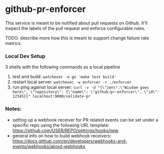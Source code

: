 # github-pr-enforcer

This service is meant to be notified about pull requests on Github. It'll inspect the labels of the pull request and enforce configurable rules.

TODO: describe more how this is meant to support change failure rate metrics.

### Local Dev Setup

3 shells with the following commands as a local pipeline

1) test and build: `watchexec -e go 'make test build'`
2) restart local server: `watchexec -w enforcer -r ./enforcer`
3) run ping against local server: `curl -v -d "{\"zen\":\"Wisdom goes here\", \"repository\": {\"name\": \"github-pr-enforcer\", \"id\": 12345}}" localhost:9000/validate-pr` 

### Notes:

* setting up a webhook receiver for PR related events can be set under a specific repo using the following URL template: https://github.com/USER/REPO/settings/hooks/new
* general info on how to build webhook receivers: https://docs.github.com/en/developers/webhooks-and-events/webhooks/about-webhooks
